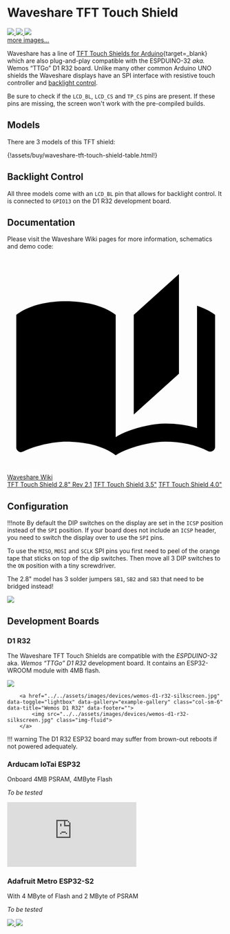 # Waveshare TFT Touch Shield

<div class="row justify-content-center">
        <a href="../../assets/images/displays/waveshare-touch-shield-28-front.jpg" data-toggle="lightbox" data-gallery="example-gallery" class="col-sm-4" data-title="Waveshare 2.8&quot; TFT Touch Shield" data-footer="Copyright © 2021, Waveshare, All Rights Reserved - Used with permission"">
            <img src="../../assets/images/displays/waveshare-touch-shield-28-front.jpg" class="img-fluid">
        </a>
        <a href="../../assets/images/displays/waveshare-touch-shield-35-front.jpg" data-toggle="lightbox" data-gallery="example-gallery" class="col-sm-4" data-title="Waveshare 3.5&quot; TFT Touch Shield" data-footer="Copyright © 2021, Waveshare, All Rights Reserved - Used with permission"">
            <img src="../../assets/images/displays/waveshare-touch-shield-35-front.jpg" class="img-fluid">
        </a>
        <a href="../../assets/images/displays/waveshare-touch-shield-40-front.jpg" data-toggle="lightbox" data-gallery="example-gallery" class="col-sm-4" data-title="Waveshare 4&quot; TFT Touch Shield" data-footer="Copyright © 2021, Waveshare, All Rights Reserved - Used with permission"">
            <img src="../../assets/images/displays/waveshare-touch-shield-40-front.jpg" class="img-fluid">
        </a>
</div>
<div>
        <a href="../../assets/images/displays/waveshare-touch-shield-28-profile.jpg" data-toggle="lightbox" data-gallery="example-gallery" class="col-sm-4" data-title="Waveshare 2.8&quot; TFT Touch Shield" data-footer="Copyright © 2021, Waveshare, All Rights Reserved - Used with permission"">more images...</a>
        <a href="../../assets/images/displays/waveshare-touch-shield-28-side.jpg" data-toggle="lightbox" data-gallery="example-gallery" class="col-sm-4" data-title="Waveshare 2.8&quot; TFT Touch Shield" data-footer="Copyright © 2021, Waveshare, All Rights Reserved - Used with permission""></a>
        <a href="../../assets/images/displays/waveshare-touch-shield-35-side.jpg" data-toggle="lightbox" data-gallery="example-gallery" class="col-sm-4" data-title="Waveshare 3.5&quot; TFT Touch Shield" data-footer="Copyright © 2021, Waveshare, All Rights Reserved - Used with permission""></a>
        <a href="../../assets/images/displays/waveshare-touch-shield-40-side.jpg" data-toggle="lightbox" data-gallery="example-gallery" class="col-sm-4" data-title="Waveshare 4&quot; TFT Touch Shield" data-footer="Copyright © 2021, Waveshare, All Rights Reserved - Used with permission""></a>
</div>


Waveshare has a line of [TFT Touch Shields for Arduino][8]{target=_blank} which are also plug-and-play compatible with the ESPDUINO-32 *aka.* Wemos “TTGo” D1 R32 board.
Unlike many other common Arduino UNO shields the Waveshare displays have an SPI interface with resistive touch controller and [backlight control](#backlight-control).

Be sure to check if the `LCD_BL`, `LCD_CS` and `TP_CS` pins are present. If these pins are missing, the screen won't work with the pre-compiled builds.

## Models

There are 3 models of this TFT shield:

<!-- this is a comment
# Model                   | 2.8" Rev 2.1 | 3.5inch | 4.0inch
#-------------------------|:-------:|:-------:|:--------:
# SKU                     | [10684][1]{target=_blank} | [13506][2]{target=_blank} | [13587][3]{target=_blank}
# Resolution              | 320x240 | 480x320 | 480x320
# TFT controller          | ST7789</br>*(Rev 2.1 only)*  | ILI9486 | ILI9486
# Interface               | SPI     | SPI     | SPI
# Touchscreen             |Resistive|Resistive|Resistive
# Touch controller        | XPT2046 | XPT2046 | XPT2046
# SD Card                 | :white_check_mark: yes| :white_check_mark: yes| :white_check_mark: yes
# Screen dimming          | :white_check_mark: yes | :white_check_mark: yes | :white_check_mark: yes   
# | {!assets/buy/waveshare-tft-touch-shield.md!}
-->

{!assets/buy/waveshare-tft-touch-shield-table.html!}

## Backlight Control

All three models come with an `LCD_BL` pin that allows for backlight control.
It is connected to `GPIO13` on the D1 R32 development board.


## Documentation

Please visit the Waveshare Wiki pages for more information, schematics and demo code:

<div class="dropdown show">
    <a class="md-button md-button dropdown-toggle" href="#" role="button" id="dropdownMenuLink" data-toggle="dropdown" aria-haspopup="true" aria-expanded="false"> <span class="twemoji">
    <svg xmlns="http://www.w3.org/2000/svg" viewBox="0 0 24 24"><path d="m19 2-5 4.5v11l5-4.5V2M6.5 5C4.55 5 2.45 5.4 1 6.5v14.66c0 .25.25.5.5.5.1 0 .15-.07.25-.07 1.35-.65 3.3-1.09 4.75-1.09 1.95 0 4.05.4 5.5 1.5 1.35-.85 3.8-1.5 5.5-1.5 1.65 0 3.35.31 4.75 1.06.1.05.15.03.25.03.25 0 .5-.25.5-.5V6.5c-.6-.45-1.25-.75-2-1V19c-1.1-.35-2.3-.5-3.5-.5-1.7 0-4.15.65-5.5 1.5V6.5C10.55 5.4 8.45 5 6.5 5z"></path></svg>
    </span> Waveshare Wiki </a>
    <div class="dropdown-menu" aria-labelledby="dropdownMenuLink">
        <a class="dropdown-item md-typeset__table" target="_blank" href="http://www.waveshare.com/wiki/2.8inch_TFT_Touch_Shield">TFT Touch Shield 2.8" Rev 2.1</a>
        <a class="dropdown-item md-typeset__table" target="_blank" href="https://www.waveshare.com/wiki/3.5inch_TFT_Touch_Shield">TFT Touch Shield 3.5"</a>
        <a class="dropdown-item md-typeset__table" target="_blank" href="https://www.waveshare.com/wiki/4inch_TFT_Touch_Shield">TFT Touch Shield 4.0"</a>
    </div>
</div>


## Configuration

!!!note
    By default the DIP switches on the display are set in the `ICSP` position instead of the `SPI` position.
    If your board does not include an `ICSP` header, you need to switch the display over to use the `SPI` pins.

To use the `MISO`, `MOSI` and `SCLK` SPI pins you first need to peel of the orange tape that sticks on top of the dip switches.
Then move all 3 DIP switches to the `ON` position with a tiny screwdriver.

The 2.8" model has 3 solder jumpers `SB1`, `SB2` and `SB3` that need to be bridged instead!

<div class="row justify-content-center">
    <a href="../../assets/images/displays/waveshare-touch-shield-40-dimensions.jpg" data-toggle="lightbox" data-gallery="example-gallery" class="col-sm-6" data-title="SPI Dip Switches" data-footer="Copyright © 2021, Waveshare, All Rights Reserved - Used with permission">
        <img src="../../assets/images/displays/waveshare-touch-shield-40-dimensions.jpg" class="img-fluid">
    </a>
</div>

## Development Boards

### D1 R32

The Waveshare TFT Touch Shields are compatible with the *ESPDUINO-32* aka. *Wemos “TTGo” D1 R32* development board.
It contains an ESP32-WROOM module with 4MB flash.

<div class="row justify-content-center">
        <a href="../../assets/images/devices/wemos-d1-r32.jpg" data-toggle="lightbox" data-gallery="example-gallery" class="col-sm-6" data-title="Wemos D1 R32" data-footer="">
            <img src="../../assets/images/devices/wemos-d1-r32.jpg" class="img-fluid">
        </a>

        <a href="../../assets/images/devices/wemos-d1-r32-silkscreen.jpg" data-toggle="lightbox" data-gallery="example-gallery" class="col-sm-6" data-title="Wemos D1 R32" data-footer="">
            <img src="../../assets/images/devices/wemos-d1-r32-silkscreen.jpg" class="img-fluid">
        </a>
</div>

!!! warning
    The D1 R32 ESP32 board may suffer from brown-out reboots if not powered adequately.


### Arducam IoTai ESP32

Onboard 4MB PSRAM, 4MByte Flash

*To be tested*

<div class="embed-responsive embed-responsive-16by9" style="max-width:560px; margin:auto;">
    <iframe title="YouTube video player" src="https://www.youtube.com/embed/MYkzICQpOck?rel=0&controls=1" class="embed-responsive-item" frameborder="0" allow="accelerometer; clipboard-write; encrypted-media; gyroscope; picture-in-picture" allowfullscreen>
    </iframe>
</div>

### Adafruit Metro ESP32-S2

With 4 MByte of Flash and 2 MByte of PSRAM

*To be tested*

<div class="row justify-content-center">
        <a href="../../assets/images/boards/adafruit_products_Metro_ESP32S2_top.jpg" data-toggle="lightbox" data-gallery="example-gallery" class="col-sm-6" data-title="Adafruit Metro ESP32-S2 Overview" data-footer="Attribution-ShareAlike Creative Commons - Kattni Rembor">
            <img src="../../assets/images/boards/adafruit_products_Metro_ESP32S2_top.jpg" class="img-fluid">
        </a>
        <a href="../../assets/images/boards/adafruit_products_Adafruit_Metro_ESP32-S2_pinout.png" data-toggle="lightbox" data-gallery="example-gallery" class="col-sm-6" data-title="Adafruit Metro ESP32-S2 Pinout" data-footer="Attribution-ShareAlike Creative Commons - Kattni Rembor">
            <img src="../../assets/images/boards/adafruit_products_Adafruit_Metro_ESP32-S2_pinout.png" class="img-fluid">
        </a>
</div>

[1]: https://www.waveshare.com/2.8inch-TFT-Touch-Shield.htm
[2]: https://www.waveshare.com/3.5inch-tft-touch-shield.htm
[3]: https://www.waveshare.com/4inch-TFT-Touch-Shield.htm
[4]: https://www.aliexpress.com/item/32919729730.html
[5]: https://www.aliexpress.com/item/32848833474.html
[6]: https://www.wemos.cc/en/latest/d1_mini_shield/tft_2_4.html
[7]: https://www.wemos.cc/en/latest/_static/files/sch_tft2.4_v1.0.0.pdf
[8]: https://www.waveshare.com/catalogsearch/result/?q=Touch+LCD+Shield+for+Arduino